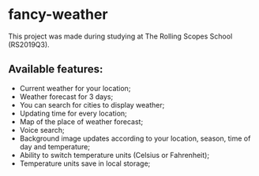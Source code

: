 # fancy-weather

This project was made during studying at The Rolling Scopes School (RS2019Q3).

## Available features:
- Current weather for your location;
- Weather forecast for 3 days;
- You can search for cities to display weather;
- Updating time for every location;
- Map of the place of weather forecast;
- Voice search;
- Background image updates according to your location, season, time of day and temperature; 
- Ability to switch temperature units (Celsius or Fahrenheit);
- Temperature units save in local storage;
